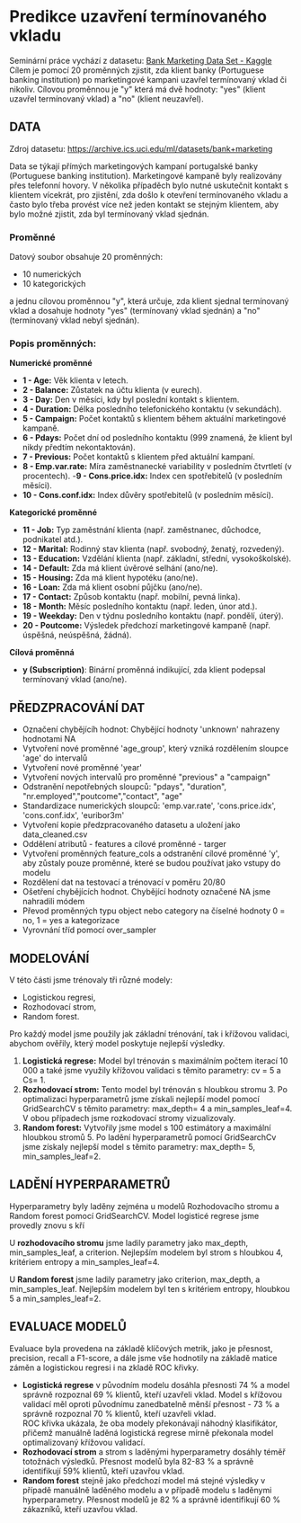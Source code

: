 # Predikce uzavření termínovaného vkladu


 Seminární práce vychází z datasetu: [Bank Marketing Data Set - Kaggle](https://www.kaggle.com/datasets/alexkataev/bank-marketing-data-set) Cílem je pomocí 20 proměnných zjistit, zda klient banky (Portuguese banking institution) po marketingové kampani uzavřel termínovaný vklad či nikoliv. Cílovou proměnnou je "y" která má dvě hodnoty: "yes" (klient uzavřel termínovaný vklad) a "no" (klient neuzavřel).

## DATA 
Zdroj datasetu: https://archive.ics.uci.edu/ml/datasets/bank+marketing

Data se týkají přímých marketingových kampaní portugalské banky (Portuguese banking institution). Marketingové kampaně byly realizovány přes telefonní hovory. V několika případěch bylo nutné uskutečnit kontakt s klientem vícekrát, pro zjistění, zda došlo k otevření termínovaného vkladu a často bylo třeba provést více než jeden kontakt se stejným klientem, aby bylo možné zjistit, zda byl termínovaný vklad sjednán. 

### Proměnné
Datový soubor obsahuje 20 proměnných: 
- 10 numerických 
- 10 kategorických 
  
a jednu cílovou proměnnou "y", která určuje, zda klient sjednal termínovaný vklad a dosahuje hodnoty "yes" (termínovaný vklad sjednán) a "no" (termínovaný vklad nebyl sjednán).

### Popis proměnných:
**Numerické proměnné**
- **1 - Age:** Věk klienta v letech.
- **2 - Balance:** Zůstatek na účtu klienta (v eurech).
- **3 - Day:** Den v měsíci, kdy byl poslední kontakt s klientem.
- **4 - Duration:** Délka posledního telefonického kontaktu (v sekundách).
- **5 - Campaign:** Počet kontaktů s klientem během aktuální marketingové kampaně.
- **6 - Pdays:** Počet dní od posledního kontaktu (999 znamená, že klient byl nikdy předtím nekontaktován).
- **7 - Previous:** Počet kontaktů s klientem před aktuální kampaní.
- **8 - Emp.var.rate:** Míra zaměstnanecké variability v posledním čtvrtletí (v procentech).
-**9 - Cons.price.idx:** Index cen spotřebitelů (v posledním měsíci).
- **10 - Cons.conf.idx:** Index důvěry spotřebitelů (v posledním měsíci).

**Kategorické proměnné**
- **11 - Job:** Typ zaměstnání klienta (např. zaměstnanec, důchodce, podnikatel atd.).
- **12 - Marital:** Rodinný stav klienta (např. svobodný, ženatý, rozvedený).
- **13 - Education:** Vzdělání klienta (např. základní, střední, vysokoškolské).
- **14 - Default:** Zda má klient úvěrové selhání (ano/ne).
- **15 - Housing:** Zda má klient hypotéku (ano/ne).
- **16 - Loan:** Zda má klient osobní půjčku (ano/ne).
- **17 - Contact:** Způsob kontaktu (např. mobilní, pevná linka).
- **18 - Month:** Měsíc posledního kontaktu (např. leden, únor atd.).
- **19 - Weekday:** Den v týdnu posledního kontaktu (např. pondělí, úterý).
- **20 - Poutcome:** Výsledek předchozí marketingové kampaně (např. úspěšná, neúspěšná, žádná).

**Cílová proměnná**
- **y (Subscription)**:  Binární proměnná indikující, zda klient podepsal termínovaný vklad (ano/ne).


## PŘEDZPRACOVÁNÍ DAT
- Označení chybějícíh hodnot: Chybějící hodnoty 'unknown' nahrazeny hodnotami NA
- Vytvoření nové proměnné 'age_group', který vzniká rozdělením sloupce 'age' do intervalů
- Vytvoření nové proměnné 'year'
- Vytvoření nových intervalů pro proměnné "previous" a "campaign"
- Odstranění nepotřebných sloupců: "pdays", "duration", "nr.employed","poutcome","contact", "age"
- Standardizace numerických sloupců: 'emp.var.rate', 'cons.price.idx', 'cons.conf.idx', 'euribor3m'
- Vytvoření kopie předzpracovaného datasetu a uložení jako data_cleaned.csv
- Oddělení atributů - features a cílové proměnné - targer
- Vytvoření proměnných feature_cols a odstranění cílové proměnné 'y', aby zůstaly pouze proměnné, které se budou používat jako vstupy do modelu
- Rozdělení dat na testovací a trénovací v poměru 20/80
- Ošetření chybějících hodnot. Chybějící hodnoty označené NA jsme nahradili módem
- Převod proměnných typu object nebo category na číselné hodnoty 0 = no, 1 = yes a kategorizace
- Vyrovnání tříd pomocí over_sampler

## MODELOVÁNÍ
V této části jsme trénovaly tři různé modely: 
- Logistickou regresi, 
- Rozhodovací strom, 
- Random forest. 
  
Pro každý model jsme použily jak základní trénování, tak i křížovou validaci, abychom ověřily, který model poskytuje nejlepší výsledky.

1. **Logistická regrese:** Model byl trénován s maximálním počtem iterací 10 000 a také jsme využily křížovou validaci s těmito parametry: cv = 5 a Cs= 1.
2. **Rozhodovací strom:** Tento model byl trénován s hloubkou stromu 3. Po optimalizaci hyperparametrů jsme získali nejlepší model pomocí GridSearchCV s těmito parametry: max_depth= 4 a min_samples_leaf=4. V obou případech jsme rozkodovací stromy vizualizovaly. 
3. **Random forest:** Vytvořily jsme model s 100 estimátory a maximální hloubkou stromů 5. Po ladění hyperparametrů pomocí GridSearchCv jsme získaly nejlepší model s těmito parametry: max_depth= 5, min_samples_leaf=2.

## LADĚNÍ HYPERPARAMETRŮ
Hyperparametry byly laděny zejména u modelů Rozhodovacího stromu a Random forest pomocí GridSearchCV. Model logisticé regrese jsme provedly znovu s kří

U **rozhodovacího stromu** jsme ladily parametry jako max_depth, min_samples_leaf, a criterion. Nejlepším modelem byl strom s hloubkou 4, kritériem entropy a min_samples_leaf=4.

U **Random forest** jsme ladily parametry jako criterion, max_depth, a min_samples_leaf. Nejlepším modelem byl ten s kritériem entropy, hloubkou 5 a min_samples_leaf=2.

## EVALUACE MODELŮ
Evaluace byla provedena na základě klíčových metrik, jako je přesnost, precision, recall a F1-score, a dále jsme vše hodnotily na základě matice záměn a logistickou regresi i na zkladě ROC křivky.

- **Logistická regrese** v původním modelu dosáhla přesnosti 74 % a model správně rozpoznal 69 % klientů, kteří uzavřeli vklad. Model s křížovou validací měl oproti původnímu zanedbatelně měnší přesnost - 73 % a správně rozpoznal 70 % klientů, kteří uzavřeli vklad. \
ROC křivka ukázala, že oba modely překonávají náhodný klasifikátor, přičemž manuálně laděná logistická regrese mírně překonala model optimalizovaný křížovou validací.
- **Rozhodovací strom** a strom s laděnými hyperparametry dosáhly téměř totožnách výsledků. Přesnost modelů byla 82-83 % a správně identifikují 59% klientů, kteří uzavřou vklad.
- **Random forest** stejně jako předchozí model má stejné výsledky v případě manuálně laděného modelu a v případě modelu s laděnymi hyperparametry. Přesnost modelů je 82 % a správně identifikují 60 % zákazníků, kteří uzavřou vklad. 


